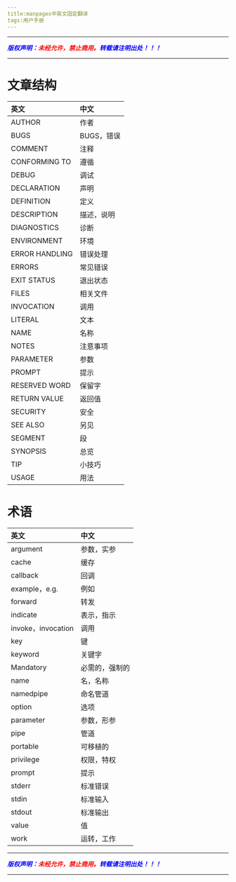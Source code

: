 ```yaml
---
title:manpages中英文固定翻译
tags:用户手册
---
```



------

***<font color=blue>版权声明：</font><font color=red>未经允许，禁止商用。</font><font color=blue>转载请注明出处！！！</font>***

------
# 文章结构
|英文|中文|
|:--|:--|
|AUTHOR|作者|
|BUGS|BUGS，错误|
|COMMENT|注释|
|CONFORMING TO|遵循|
|DEBUG|调试|
|DECLARATION|声明|
|DEFINITION|定义|
|DESCRIPTION|描述，说明|
|DIAGNOSTICS|诊断|
|ENVIRONMENT|环境|
|ERROR HANDLING|错误处理|
|ERRORS|常见错误|
|EXIT STATUS|退出状态|
|FILES|相关文件|
|INVOCATION|调用|
|LITERAL|文本|
|NAME|名称|
|NOTES|注意事项|
|PARAMETER|参数|
|PROMPT|提示|
|RESERVED WORD|保留字|
|RETURN VALUE|返回值|
|SECURITY|安全|
|SEE ALSO|另见|
|SEGMENT|段|
|SYNOPSIS|总览|
|TIP|小技巧|
|USAGE|用法|
# 术语

|英文|中文|
|:--|:--|
|argument|参数，实参|
|cache|缓存|
|callback|回调|
|example，e.g.|例如|
|forward|转发|
|indicate|表示，指示|
|invoke，invocation|调用|
|key|键|
|keyword|关键字|
|Mandatory|必需的，强制的|
|name|名，名称|
|namedpipe|命名管道|
|option|选项|
|parameter|参数，形参|
|pipe|管道|
|portable|可移植的|
|privilege|权限，特权|
|prompt|提示|
|stderr|标准错误|
|stdin|标准输入|
|stdout|标准输出|
|value|值|
|work|运转，工作|



------

***<font color=blue>版权声明：</font><font color=red>未经允许，禁止商用。</font><font color=blue>转载请注明出处！！！</font>***

------
